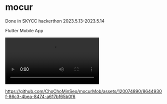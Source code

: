 # mocur
Done in SKYCC hackerthon 2023.5.13-2023.5.14

Flutter Mobile App

![시연 영상](images/KakaoTalk_Recording_20230514_111450.mp4)

https://github.com/ChoChoMinSeo/mocurMob/assets/120074890/8644930f-86c3-4bea-8474-a617bf65b0f6

